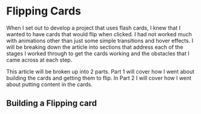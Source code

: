 # Flipping Cards

When I set out to develop a project that uses flash cards, I knew that I wanted to have cards that would flip when clicked.  I had not worked much with animations other than just some simple transitions and hover effects.  I will be breaking down the article into sections that address each of the stages I worked through to get the cards working and the obstacles that I came across at each step.  

This article will be broken up into 2 parts.  Part 1 will cover how I went about building the cards and getting them to flip.  In Part 2 I will cover how I went about putting content in the cards.

## Building a Flipping card



